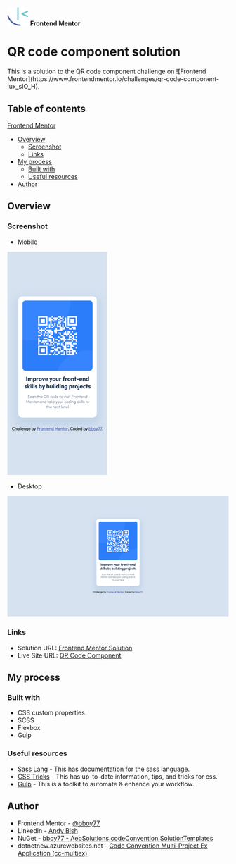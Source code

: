 <img src="./images/frontend-mentor-logo.svg" width="48">
<b align="top">Frontend Mentor</b>
<h1>QR code component solution</h1>
This is a solution to the QR code component challenge on ![Frontend Mentor](https://www.frontendmentor.io/challenges/qr-code-component-iux_sIO_H).

## Table of contents
[Frontend Mentor](https://www.frontendmentor.io/challenges/qr-code-component-iux_sIO_H)
- [Overview](#overview)
  - [Screenshot](#screenshot)
  - [Links](#links)
- [My process](#my-process)
  - [Built with](#built-with)
  - [Useful resources](#useful-resources)
- [Author](#author)

## Overview

### Screenshot

- Mobile

![](./images/screenshot-mobile.png)

- Desktop

![](./images/screenshot-desktop.png)

### Links

- Solution URL: [Frontend Mentor Solution](https://www.frontendmentor.io/challenges/qr-code-component-iux_sIO_H/hub/qr-code-component-solution-using-scss-GOcfeI4Bb-)
- Live Site URL: [QR Code Component](https://bboy77.github.io/qr-code-component/)

## My process

### Built with

- CSS custom properties
- SCSS
- Flexbox
- Gulp

### Useful resources

- [Sass Lang](https://sass-lang.com/) - This has documentation for the sass language.
- [CSS Tricks](https://css-tricks.com/) - This has up-to-date information, tips, and tricks for css.
- [Gulp](https://gulpjs.com/) - This is a toolkit to automate & enhance your workflow.

## Author

- Frontend Mentor - [@bboy77](https://www.frontendmentor.io/profile/bboy77/)
- LinkedIn - [Andy Bish](https://www.linkedin.com/in/andy-bish-61a1ab70/)
- NuGet - [bboy77 - AebSolutions.codeConvention.SolutionTemplates](https://www.nuget.org/packages/AebSolutions.CodeConvention.SolutionTemplates)
- dotnetnew.azurewebsites.net - [Code Convention Multi-Project Ex Application (cc-multiex)](https://dotnetnew.azurewebsites.net/template/AebSolutions.CodeConvention.SolutionTemplates/AebSolutions.CodeConvention.Solution.Ex.6.6)
